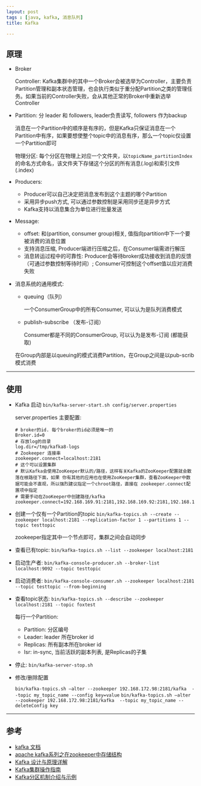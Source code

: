 ```yaml
---
layout: post
tags : [java, kafka, 消息队列]
title: Kafka

---
```


## 原理

* Broker

  Controller: Kafka集群中的其中一个Broker会被选举为Controller，主要负责Partition管理和副本状态管理，也会执行类似于重分配Partition之类的管理任务。如果当前的Controller失败，会从其他正常的Broker中重新选举Controller

* Partition: 分 leader 和 followers, leader负责读写, followers 作为backup

  消息在一个Partition中的顺序是有序的，但是Kafka只保证消息在一个Partition中有序，如果要想使整个topic中的消息有序，那么一个topic仅设置一个Partition即可

  物理分区: 每个分区在物理上对应一个文件夹，以`topicName_partitionIndex`的命名方式命名，该文件夹下存储这个分区的所有消息(.log)和索引文件(.index)

* Producers:

  * Producer可以自己决定把消息发布到这个主题的哪个Partition
  * 采用异步push方式, 可以通过参数控制是采用同步还是异步方式
  * Kafka支持以消息集合为单位进行批量发送

* Message:

  * offset: 和(partition, consumer group)相关, 值指向partition中下一个要被消费的消息位置
  * 支持消息压缩, Producer端进行压缩之后，在Consumer端需进行解压
  * 消息转运过程中的可靠性: Producer会等待broker成功接收到消息的反馈（可通过参数控制等待时间）; Consumer可控制这个offset值以应对消费失败

* 消息系统的通用模式:

  * queuing（队列）

    一个ConsumerGroup中的所有Consumer, 可以认为是队列消费模式

  * publish-subscribe （发布-订阅）

    Consumer都是不同的ConsumerGroup, 可以认为是发布-订阅 (都能获取)

  在Group内部是以queuing的模式消费Partition，在Group之间是以pub-scrib模式消费

---

## 使用

* Kafka 启动 `bin/kafka-server-start.sh config/server.properties`

  server.properties 主要配置:

      # broker的id. 每个broker的id必须是唯一的
      Broker.id=0
      # 存放log的目录
      log.dir=/tmp/kafka8-logs
      # Zookeeper 连接串
      zookeeper.connect=localhost:2181
      # 这个可以设置集群
      # 默认Kafka会使用ZooKeeper默认的/路径，这样有关Kafka的ZooKeeper配置就会散落在根路径下面，如果 你有其他的应用也在使用ZooKeeper集群，查看ZooKeeper中数据可能会不直观，所以强烈建议指定一个chroot路径，直接在 zookeeper.connect配置项中指定
      # 需要手动在ZooKeeper中创建路径/kafka
      zookeeper.connect=192.168.169.91:2181,192.168.169.92:2181,192.168.169.93:2181/kafka

* 创建一个仅有一个Partition的topic `bin/kafka-topics.sh --create --zookeeper localhost:2181 --replication-factor 1 --partitions 1 --topic testtopic`

  zookeeper指定其中一个节点即可，集群之间会自动同步

* 查看已有topic: `bin/kafka-topics.sh --list --zookeeper localhost:2181`

* 启动生产者: `bin/kafka-console-producer.sh --broker-list localhost:9092 --topic testtopic`

* 启动消费者: `bin/kafka-console-consumer.sh --zookeeper localhost:2181 --topic testtopic --from-beginning`

* 查看topic状态: `bin/kafka-topics.sh --describe --zookeeper localhost:2181 --topic foxtest`

  每行一个Partition:

  * Partition: 分区编号
  * Leader: leader 所在broker id
  * Replicas: 所有副本所在broker id
  * Isr: in-sync, 当前活跃的副本列表, 是Replicas的子集

* 停止: `bin/kafka-server-stop.sh`

* 修改/删除配置

  `bin/kafka-topics.sh —alter --zookeeper 192.168.172.98:2181/kafka  --topic my_topic_name --config key=value`
  `bin/kafka-topics.sh —alter --zookeeper 192.168.172.98:2181/kafka  --topic my_topic_name --deleteConfig key`

---

## 参考

* [kafka 文档](http://blog.csdn.net/beitiandijun/article/category/2664119)
* [apache kafka系列之在zookeeper中存储结构](http://my.oschina.net/u/1419751/blog/360060)
* [Kafka 设计与原理详解](http://blog.csdn.net/suifeng3051/article/category/2386223)
* [Kafka集群操作指南](http://www.lujinhong.com/kafka%E9%9B%86%E7%BE%A4%E6%93%8D%E4%BD%9C%E6%8C%87%E5%8D%97.html)
* [Kafka分区机制介绍与示例](http://lxw1234.com/archives/2015/10/538.htm)
